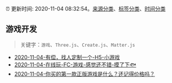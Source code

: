 :alarm_clock: 更新时间: 2020-11-04 08:32:54。[来源分类](../README.md)、[标签分类](../TAGS.md)、[时间分类](../TIMELINE.md)

## 游戏开发


> 关键字：`游戏`、`Three.js`、`Create.js`、`Matter.js`



- [2020-11-04-有偿，找人定制一个-H5-小游戏](https://www.v2ex.com/t/721749) 
- [2020-11-04-在线玩-FC-游戏-感觉还不错-摸了下🐟](https://www.v2ex.com/t/721735) 
- [2020-11-04-你买的第一款正版游戏是什么？还记得价格吗？](https://www.v2ex.com/t/721728) 